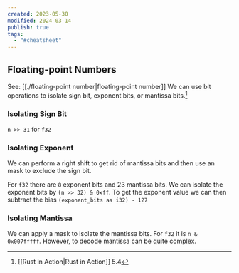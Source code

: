 ```yaml
---
created: 2023-05-30
modified: 2024-03-14
publish: true
tags:
  - "#cheatsheet"
---
```


## Floating-point Numbers
See: [[./floating-point number|floating-point number]]
We can use bit operations to isolate sign bit, exponent bits, or mantissa bits.[^1]

[^1]: [[Rust in Action|Rust in Action]] 5.4

### Isolating Sign Bit
`n >> 31` for `f32`

### Isolating Exponent
We can perform a right shift to get rid of mantissa bits and then use an mask to exclude the sign bit.

For `f32` there are `8` exponent bits and 23 mantissa bits. We can isolate the exponent bits by `(n >> 32) & 0xff`. To get the exponent value we can then subtract the bias `(exponent_bits as i32) - 127`

### Isolating Mantissa
We can apply a mask to isolate the mantissa bits. For `f32` it is `n & 0x007fffff`. However, to decode mantissa can be quite complex.
